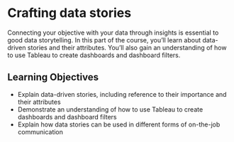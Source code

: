 # Crafting data stories
Connecting your objective with your data through insights is essential to good data storytelling. In this part of the course, you’ll learn about data-driven stories and their attributes. You’ll also gain an understanding of how to use Tableau to create dashboards and dashboard filters.

## Learning Objectives
- Explain data-driven stories, including reference to their importance and their attributes
- Demonstrate an understanding of how to use Tableau to create dashboards and dashboard filters
- Explain how data stories can be used in different forms of on-the-job communication